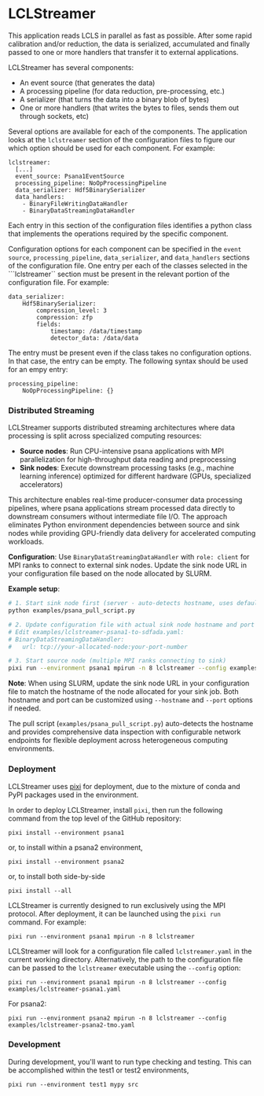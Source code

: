 # LCLStreamer

This application reads LCLS in parallel as fast as possible. After some rapid
calibration and/or reduction, the data is serialized, accumulated and finally
passed to one or more handlers that transfer it to external applications.

LCLStreamer has several components:

- An event source (that generates the data)
- A processing pipeline (for data reduction, pre-processing, etc.)
- A serializer (that turns the data into a binary blob of bytes)
- One or more handlers (that writes the bytes to files, sends them out  through
  sockets, etc)

Several options are available for each of the components. The application looks at the
`lclstreamer` section of the configuration files to figure our which option should be
used for each component. For example:

```
lclstreamer:
  [...]
  event_source: Psana1EventSource
  processing_pipeline: NoOpProcessingPipeline
  data_serializer: Hdf5BinarySerializer
  data_handlers:
    - BinaryFileWritingDataHandler
    - BinaryDataStreamingDataHandler
```

Each entry in this section of the configuration files identifies a python class that
implements the operations required by the specific component.

Configuration options for each component can be specified in the
``event source``, ``processing_pipeline``, ```data_serializer```, and
```data_handlers``` sections of the configuration file. One entry per each of the
classes selected in the ```lclstreamer`` section must be present in the relevant
portion of the configuration file. For example:

```
data_serializer:
    Hdf5BinarySerializer:
        compression_level: 3
        compression: zfp
        fields:
            timestamp: /data/timestamp
            detector_data: /data/data
```

The entry must be present even if the class takes no configuration options. In that
case, the entry can be empty. The following syntax should be used for an empy entry:

```
processing_pipeline:
    NoOpProcessingPipeline: {}
```

### Distributed Streaming

LCLStreamer supports distributed streaming architectures where data processing is split across specialized computing resources:

- **Source nodes**: Run CPU-intensive psana applications with MPI parallelization for high-throughput data reading and preprocessing
- **Sink nodes**: Execute downstream processing tasks (e.g., machine learning inference) optimized for different hardware (GPUs, specialized accelerators)

This architecture enables real-time producer-consumer data processing pipelines, where psana applications stream processed data directly to downstream consumers without intermediate file I/O. The approach eliminates Python environment dependencies between source and sink nodes while providing GPU-friendly data delivery for accelerated computing workloads.

**Configuration**: Use `BinaryDataStreamingDataHandler` with `role: client` for MPI ranks to connect to external sink nodes. Update the sink node URL in your configuration file based on the node allocated by SLURM.

**Example setup**:
```bash
# 1. Start sink node first (server - auto-detects hostname, uses default port)
python examples/psana_pull_script.py

# 2. Update configuration file with actual sink node hostname and port
# Edit examples/lclstreamer-psana1-to-sdfada.yaml:
# BinaryDataStreamingDataHandler:
#   url: tcp://your-allocated-node:your-port-number

# 3. Start source node (multiple MPI ranks connecting to sink)
pixi run --environment psana1 mpirun -n 8 lclstreamer --config examples/lclstreamer-psana1-to-sdfada.yaml
```

**Note**: When using SLURM, update the sink node URL in your configuration file to match the hostname of the node allocated for your sink job. Both hostname and port can be customized using `--hostname` and `--port` options if needed.

The pull script (`examples/psana_pull_script.py`) auto-detects the hostname and provides comprehensive data inspection with configurable network endpoints for flexible deployment across heterogeneous computing environments.

### Deployment

LCLStreamer uses [pixi](https://pixi.sh/latest/) for deployment, due to the mixture of
conda and PyPI packages used in the environment.

In order to deploy LCLStreamer, install `pixi`, then run the following command from the
top level of the GitHub repository:

```
pixi install --environment psana1
```

or, to install within a psana2 environment,

```
pixi install --environment psana2
```

or, to install both side-by-side

```
pixi install --all
```

LCLStreamer is currently designed to run exclusively using the MPI protocol. After
deployment, it can be launched using the `pixi run` command. For example:

```
pixi run --environment psana1 mpirun -n 8 lclstreamer
```

LCLStreamer will look for a configuration file called `lclstreamer.yaml` in the current
working directory. Alternatively, the path to the configuration file can be passed to
the `lclstreamer` executable using the `--config` option:

```
pixi run --environment psana1 mpirun -n 8 lclstreamer --config examples/lclstreamer-psana1.yaml
```

For psana2:

```
pixi run --environment psana2 mpirun -n 8 lclstreamer --config examples/lclstreamer-psana2-tmo.yaml
```

### Development

During development, you'll want to run type checking and testing.
This can be accomplished within the test1 or test2 environments,

```
pixi run --environment test1 mypy src
```
